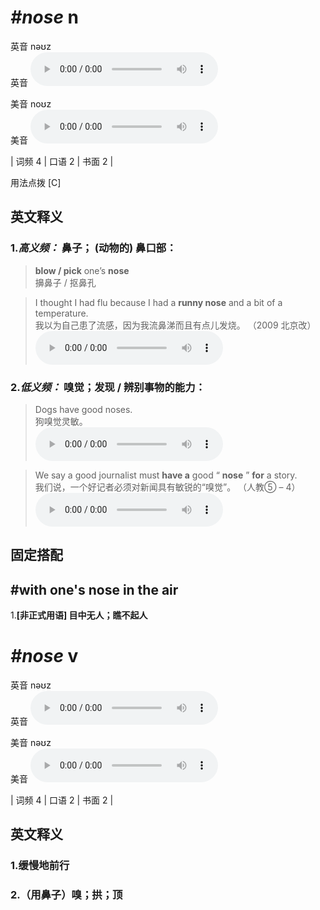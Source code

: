 # ***\#nose*** n
英音 nəʊz  
英音
<audio src="./media/nose-B.aac" controls="controls"></audio>

美音 noʊz  
美音
<audio src="./media/nose.aac" controls="controls"></audio>



| 词频 4 | 口语 2 | 书面 2 |  

用法点拨  [C]

英文释义
---
### 1.*高义频：* **鼻子； (动物的) 鼻口部：**  

 > **blow / pick** one’s **nose**  
 > 擤鼻子 / 抠鼻孔    

 > I thought I had flu because I had a **runny nose** and a bit of a temperature.  
 > 我以为自己患了流感，因为我流鼻涕而且有点儿发烧。  （2009 北京改）  
<audio src="./media/nose-1.aac" controls="controls"></audio>

### 2.*低义频：* **嗅觉；发现 / 辨别事物的能力：**  

 > Dogs have good noses.   
 > 狗嗅觉灵敏。    
<audio src="./media/nose-2.aac" controls="controls"></audio>

 > We say a good journalist must **have a** good “ **nose** ” **for** a story.   
 > 我们说，一个好记者必须对新闻具有敏锐的“嗅觉”。  （人教⑤ – 4）  
<audio src="./media/nose-3.aac" controls="controls"></audio>


固定搭配
---
## \#with one's nose in the air
1.**[非正式用语]  目中无人；瞧不起人**  


# ***\#nose*** v
英音 nəʊz  
英音
<audio src="./media/nose-B.aac" controls="controls"></audio>

美音 nəʊz  
美音
<audio src="./media/nose.aac" controls="controls"></audio>



| 词频 4 | 口语 2 | 书面 2 |  

英文释义
---
### 1.**缓慢地前行**  

### 2.**（用鼻子）嗅；拱；顶**  



